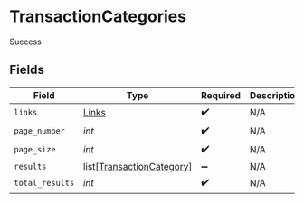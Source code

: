 # TransactionCategories

Success


## Fields

| Field                                                                   | Type                                                                    | Required                                                                | Description                                                             |
| ----------------------------------------------------------------------- | ----------------------------------------------------------------------- | ----------------------------------------------------------------------- | ----------------------------------------------------------------------- |
| `links`                                                                 | [Links](../../models/shared/links.md)                                   | :heavy_check_mark:                                                      | N/A                                                                     |
| `page_number`                                                           | *int*                                                                   | :heavy_check_mark:                                                      | N/A                                                                     |
| `page_size`                                                             | *int*                                                                   | :heavy_check_mark:                                                      | N/A                                                                     |
| `results`                                                               | list[[TransactionCategory](../../models/shared/transactioncategory.md)] | :heavy_minus_sign:                                                      | N/A                                                                     |
| `total_results`                                                         | *int*                                                                   | :heavy_check_mark:                                                      | N/A                                                                     |